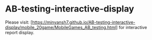 # AB-testing-interactive-display
Please visit: [https://minyansh7.github.io/AB-testing-interactive-display/mobile_20game/MobileGames_AB_testing.html] for interactive report display.
